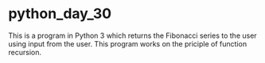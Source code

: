 # python_day_30

This is a program in Python 3 which returns the Fibonacci series to the user using input from the user. This program works on the priciple of function recursion.
